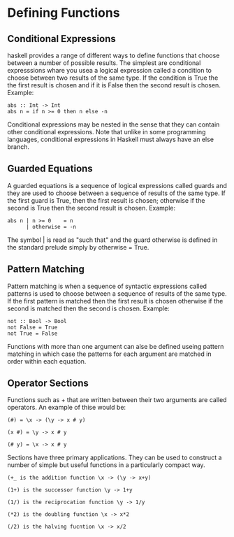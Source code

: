 # Defining Functions 

## Conditional Expressions
haskell provides a range of different ways to define functions that choose between a number of possible results. The simplest are conditional expresssions whare you usea a logical expression called a condition to choose between two results of the same type. If the condition is True the the first result is chosen and if it is False then the second result is chosen. 
Example:

```
abs :: Int -> Int
abs n = if n >= 0 then n else -n
```
Conditional expressions may be nested in the sense that they can contain other conditional expressions.
Note that unlike in some programming languages, conditional expressions in Haskell must always have an else branch.

## Guarded Equations
A guarded equations is a sequence of logical expressions called guards and they are used to choose between a sequence of results of the same type. If the first guard is True, then the first result is chosen; otherwise if the second is True then the second result is chosen. 
Example:

```
abs n | n >= 0    = n
      | otherwise = -n
```

The symbol | is read as "such that" and the guard otherwise is defined in the standard prelude simply by otherwise = True. 

## Pattern Matching
Pattern matching is when a sequence of syntactic expressions called patterns is used to choose between a sequence of results of the same type. If the first pattern is matched then the first result is chosen otherwise if the second is matched then the second is chosen. 
Example: 
```
not :: Bool -> Bool
not False = True
not True = False
```

Functions with more than one argument can alse be defined useing pattern matching in which case the patterns for each argument are matched in order within each equation. 

## Operator Sections

Functions such as + that are written between their two arguments are called operators. 
An example of thise would be:

```
(#) = \x -> (\y -> x # y)

(x #) = \y -> x # y

(# y) = \x -> x # y
```
Sections have three primary applications. They can be used to construct a number of simple but useful functions in a particularly compact way. 

```
(+_ is the addition function \x -> (\y -> x+y)

(1+) is the successor function \y -> 1+y

(1/) is the reciprocation function \y -> 1/y

(*2) is the doubling function \x -> x*2

(/2) is the halving fucntion \x -> x/2
